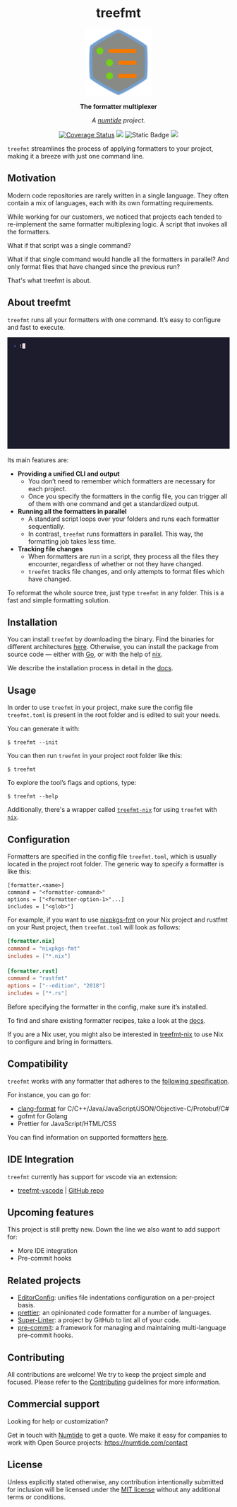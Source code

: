 <div align="center">

# treefmt

<img src="docs/site/assets/images/logo.svg" height="150"/>

**The formatter multiplexer**

_A <a href="https://numtide.com/">numtide</a> project._

<p>
<a href='https://coveralls.io/github/numtide/treefmt?branch=main'><img src='https://coveralls.io/repos/github/numtide/treefmt/badge.svg?branch=main' alt='Coverage Status' /></a>
<a href="https://github.com/numtide/treefmt/actions/workflows/release.yml"><img src="https://github.com/numtide/treefmt/actions/workflows/release.yml/badge.svg"/></a>
<img alt="Static Badge" src="https://img.shields.io/badge/status-beta-yellow">
<a href="https://app.element.io/#/room/#home:numtide.com"><img src="https://img.shields.io/badge/Support-%23numtide-blue"/></a>
</p>

</div>

`treefmt` streamlines the process of applying formatters to your project, making it a breeze with just one command line.

## Motivation

Modern code repositories are rarely written in a single language. They often contain a mix of languages, each with its own formatting requirements.

While working for our customers, we noticed that projects each tended to re-implement the same formatter multiplexing logic. A script that invokes all the formatters.

What if that script was a single command?

What if that single command would handle all the formatters in parallel? And only format files that have changed since the previous run?

That's what treefmt is about.

## About treefmt

`treefmt` runs all your formatters with one command. It’s easy to configure and fast to execute.

![Treefmt Init](docs/site/assets/images/init.gif)

Its main features are:

- **Providing a unified CLI and output**
    - You don’t need to remember which formatters are necessary for each project.
    - Once you specify the formatters in the config file, you can trigger all of them with one command and get a
      standardized output.
- **Running all the formatters in parallel**
    - A standard script loops over your folders and runs each formatter sequentially.
    - In contrast, `treefmt` runs formatters in parallel. This way, the formatting job takes less time.
- **Tracking file changes**
    - When formatters are run in a script, they process all the files they encounter, regardless of whether or not
      they have changed.
    - `treefmt` tracks file changes, and only attempts to format files which have changed.

To reformat the whole source tree, just type `treefmt` in any folder. This is a fast and simple formatting solution.

## Installation

You can install `treefmt` by downloading the binary. Find the binaries for different architectures [here](https://github.com/numtide/treefmt/releases).
Otherwise, you can install the package from source code — either with [Go], or with the help of [nix].

We describe the installation process in detail in the [docs].

## Usage

In order to use `treefmt` in your project, make sure the config file `treefmt.toml` is present in the root folder and
is edited to suit your needs.

You can generate it with:

```
$ treefmt --init
```

You can then run `treefmt` in your project root folder like this:

```
$ treefmt
```

To explore the tool’s flags and options, type:

```console
$ treefmt --help
```

Additionally, there's a wrapper called [`treefmt-nix`](https://github.com/numtide/treefmt-nix) for using `treefmt` with [`nix`](https://github.com/NixOS/nix).

## Configuration

Formatters are specified in the config file `treefmt.toml`, which is usually located in the project root folder. The
generic way to specify a formatter is like this:

```
[formatter.<name>]
command = "<formatter-command>"
options = ["<formatter-option-1>"...]
includes = ["<glob>"]
```

For example, if you want to use [nixpkgs-fmt] on your Nix project and rustfmt on your Rust project, then
`treefmt.toml` will look as follows:

```toml
[formatter.nix]
command = "nixpkgs-fmt"
includes = ["*.nix"]

[formatter.rust]
command = "rustfmt"
options = ["--edition", "2018"]
includes = ["*.rs"]
```

Before specifying the formatter in the config, make sure it’s installed.

To find and share existing formatter recipes, take a look at the [docs].

If you are a Nix user, you might also be interested in [treefmt-nix](https://github.com/numtide/treefmt-nix) to use Nix to configure and bring in
formatters.

## Compatibility

`treefmt` works with any formatter that adheres to the [following specification](https://github.com/numtide/treefmt/blob/main/docs/site/reference/formatter-spec.md).

For instance, you can go for:

- [clang-format] for C/C++/Java/JavaScript/JSON/Objective-C/Protobuf/C#
- gofmt for Golang
- Prettier for JavaScript/HTML/CSS

You can find information on supported formatters [here](https://treefmt.com/latest/getting-started/configure/#supported-formatters).

## IDE Integration

`treefmt` currently has support for vscode via an extension:

- [treefmt-vscode](https://marketplace.visualstudio.com/items?itemName=ibecker.treefmt-vscode) | [GitHub repo](https://github.com/isbecker/treefmt-vscode)

## Upcoming features

This project is still pretty new. Down the line we also want to add support for:

- More IDE integration
- Pre-commit hooks

## Related projects

- [EditorConfig](https://editorconfig.org/): unifies file indentations configuration on a per-project basis.
- [prettier](https://prettier.io/): an opinionated code formatter for a number of languages.
- [Super-Linter](https://github.com/github/super-linter): a project by GitHub to lint all of your code.
- [pre-commit](https://pre-commit.com/): a framework for managing and maintaining multi-language pre-commit hooks.

## Contributing

All contributions are welcome! We try to keep the project simple and focused. Please refer to the [Contributing](docs/site/contributing/code.md)
guidelines for more information.

## Commercial support

Looking for help or customization?

Get in touch with [Numtide](https://numtide.com/) to get a quote. We make it easy for companies to work with Open
Source projects: <https://numtide.com/contact>

## License

Unless explicitly stated otherwise, any contribution intentionally submitted for inclusion will be licensed under the
[MIT license](LICENSE) without any additional terms or conditions.

[Brian]: https://github.com/brianmcgee
[zimbatm]: https://github.com/zimbatm
[Version 1]: https://github.com/numtide/treefmt/tree/v1
[Rust]: https://www.rust-lang.org/
[Go]: https://go.dev/
[Toml]: https://toml.io/en/
[docs]: https://treefmt.com
[nix]: https://github.com/NixOS/nix
[nixpkgs-fmt]: https://github.com/nix-community/nixpkgs-fmt
[clang-format]: https://clang.llvm.org/docs/ClangFormat.html
